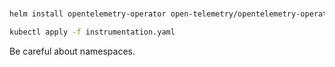 #

```sh
helm install opentelemetry-operator open-telemetry/opentelemetry-operator --values operator-values.yaml
```

```sh
kubectl apply -f instrumentation.yaml
```

Be careful about namespaces.

